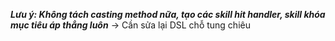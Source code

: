 **_Lưu ý: Không tách casting method nữa, tạo các skill hit handler, skill khóa mục tiêu áp thẳng luôn_**
-> Cần sửa lại DSL chỗ tung chiêu
